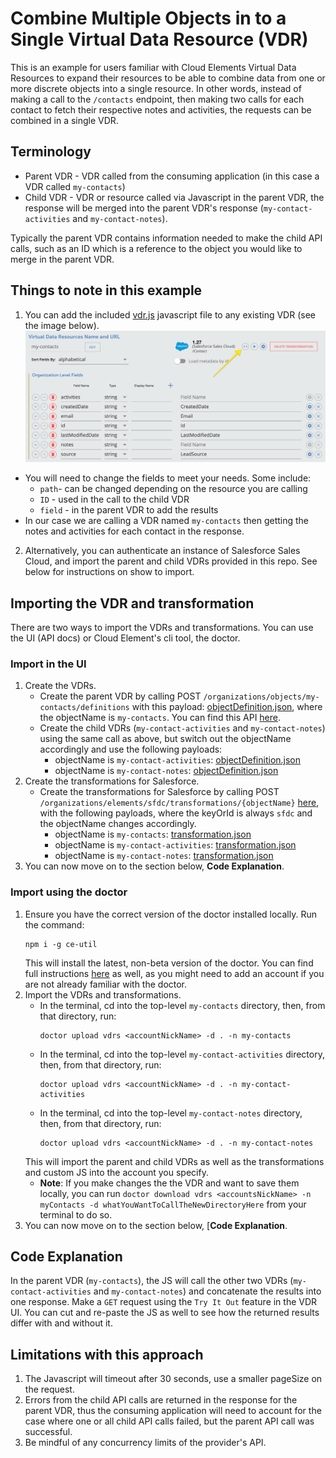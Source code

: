 # Combine Multiple Objects in to a Single Virtual Data Resource (VDR)
This is an example for users familiar with Cloud Elements Virtual Data Resources to expand their resources to be able to combine data from one or more discrete objects into a single resource. In other words, instead of making a call to the `/contacts` endpoint, then making two calls for each contact to fetch their respective notes and activities, the requests can be combined in a single VDR.

## Terminology
* Parent VDR - VDR called from the consuming application (in this case a VDR called `my-contacts`)
* Child VDR - VDR or resource called via Javascript in the parent VDR, the response will be merged into the parent VDR's response (`my-contact-activities` and `my-contact-notes`).

Typically the parent VDR contains information needed to make the child API calls, such as an ID which is a reference to the object you would like to merge in the parent VDR.

## Things to note in this example
1. You can add the included [vdr.js](vdr.js) javascript file to any existing VDR (see the image below). 
    ![JavascriptField](addJavascript.png)
  * You will need to change the fields to meet your needs. Some include:
    * `path`- can be changed depending on the resource you are calling
    * `ID` - used in the call to the child VDR
    * `field` - in the parent VDR to add the results
  * In our case we are calling a VDR named `my-contacts` then getting the notes and activities for each contact in the response.
2. Alternatively, you can authenticate an instance of Salesforce Sales Cloud, and import the parent and child VDRs provided in this repo. See below for instructions on show to import.

## Importing the VDR and transformation
There are two ways to import the VDRs and transformations. You can use the UI (API docs) or Cloud Element's cli tool, the doctor.

### Import in the UI
1. Create the VDRs.
    * Create the parent VDR by calling POST `/organizations/objects/my-contacts/definitions` with this payload: [objectDefinition.json](my-contacts/my-contacts/definition/objectDefinition.json), where the objectName is `my-contacts`. You can find this API [here](https://my-staging.cloudelements.io/api-docs/platform/organizations).
    * Create the child VDRs (`my-contact-activities` and `my-contact-notes`) using the same call as above, but switch out the objectName accordingly and use the following payloads:
      * objectName is `my-contact-activities`: [objectDefinition.json](my-contact-activities/my-contact-activities/definition/objectDefinition.json)
      * objectName is `my-contact-notes`: [objectDefinition.json](my-contact-notes/my-contact-notes/definition/objectDefinition.json)
2. Create the transformations for Salesforce.
    * Create the transformations for Salesforce by calling POST `/organizations/elements/sfdc/transformations/{objectName}` [here](https://my-staging.cloudelements.io/api-docs/platform/organizations), with the following payloads, where the keyOrId is always `sfdc` and the objectName changes accordingly.
      * objectName is `my-contacts`: [transformation.json](my-contacts/my-contacts/transformation/sfdc/transformation.json)
      * objectName is `my-contact-activities`: [transformation.json](my-contact-activities/my-contact-activities/transformation/sfdc/transformation.json)
      * objectName is `my-contact-notes`: [transformation.json](my-contact-notes/my-contact-notes/transformation/sfdc/transformation.json)
3. You can now move on to the section below, **Code Explanation**.

### Import using the doctor
1. Ensure you have the correct version of the doctor installed locally. Run the command:
    ```
    npm i -g ce-util
    ```
    This will install the latest, non-beta version of the doctor. You can find full instructions [here](https://www.npmjs.com/package/ce-util) as well, as you might need to add an account if you are not already familiar with the doctor. 
2. Import the VDRs and transformations.
    * In the terminal, cd into the top-level `my-contacts` directory, then, from that directory, run:
        ```
        doctor upload vdrs <accountNickName> -d . -n my-contacts
        ```
    * In the terminal, cd into the top-level `my-contact-activities` directory, then, from that directory, run:
        ```
        doctor upload vdrs <accountNickName> -d . -n my-contact-activities
        ```
    * In the terminal, cd into the top-level `my-contact-notes` directory, then, from that directory, run:
      ```
      doctor upload vdrs <accountNickName> -d . -n my-contact-notes
      ```
    This will import the parent and child VDRs as well as the transformations and custom JS into the account you specify.
    * **Note**: If you make changes the the VDR and want to save them locally, you can run `doctor download vdrs <accountsNickName> -n myContacts -d whatYouWantToCallTheNewDirectoryHere` from your terminal to do so.
3. You can now move on to the section below, [**Code Explanation**.

## Code Explanation
In the parent VDR (`my-contacts`), the JS will call the other two VDRs (`my-contact-activities` and `my-contact-notes`) and concatenate the results into one response. Make a `GET` request using the `Try It Out` feature in the VDR UI. You can cut and re-paste the JS as well to see how the returned results differ with and without it.

## Limitations with this approach
1. The Javascript will timeout after 30 seconds, use a smaller pageSize on the request.
2. Errors from the child API calls are returned in the response for the parent VDR, thus the consuming application will need to account for the case where one or all child API calls failed, but the parent API call was successful.
3. Be mindful of any concurrency limits of the provider's API.  